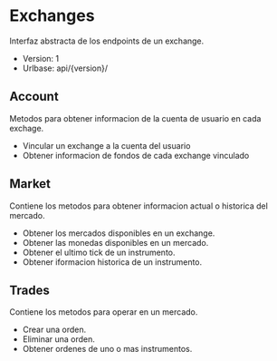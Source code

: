# Exchanges

Interfaz abstracta de los endpoints de un exchange.

* Version: 1
* Urlbase: api/{version}/

## Account

Metodos para obtener informacion de la cuenta de usuario en cada exchage.

* Vincular un exchange a la cuenta del usuario
* Obtener informacion de fondos de cada exchange vinculado



## Market

Contiene los metodos para obtener informacion actual o historica del mercado.

* Obtener los mercados disponibles en un exchange.
* Obtener las monedas disponibles en un mercado.
* Obtener el ultimo tick de un instrumento.
* Obtener iformacion historica de un instrumento.

## Trades

Contiene los metodos para operar en un mercado.

* Crear una orden.
* Eliminar una orden.
* Obtener ordenes de uno o mas instrumentos.

